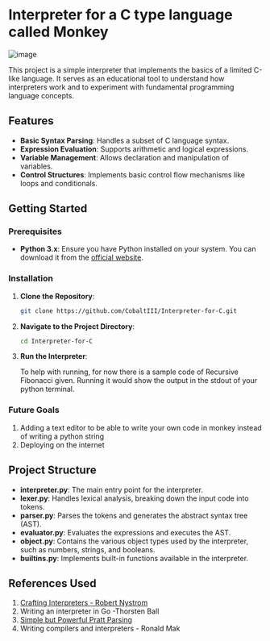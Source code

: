 # Interpreter for a C type language called Monkey

![image](https://github.com/user-attachments/assets/93a7dda7-b8a2-4029-bb27-24170469007e)

This project is a simple interpreter that implements the basics of a limited C-like language. It serves as an educational tool to understand how interpreters work and to experiment with fundamental programming language concepts.

## Features

- **Basic Syntax Parsing**: Handles a subset of C language syntax.
- **Expression Evaluation**: Supports arithmetic and logical expressions.
- **Variable Management**: Allows declaration and manipulation of variables.
- **Control Structures**: Implements basic control flow mechanisms like loops and conditionals.

## Getting Started

### Prerequisites

- **Python 3.x**: Ensure you have Python installed on your system. You can download it from the [official website](https://www.python.org/downloads/).

### Installation

1. **Clone the Repository**:

   ```bash
   git clone https://github.com/CobaltIII/Interpreter-for-C.git
   ```

2. **Navigate to the Project Directory**:

   ```bash
   cd Interpreter-for-C
   ```

3. **Run the Interpreter**:

   To help with running, for now there is a sample code of Recursive Fibonacci given. Running it would show the output in the stdout of your python terminal.


### Future Goals
1. Adding a text editor to be able to write your own code in monkey instead of writing a python string
2. Deploying on the internet  


## Project Structure

- **interpreter.py**: The main entry point for the interpreter.
- **lexer.py**: Handles lexical analysis, breaking down the input code into tokens.
- **parser.py**: Parses the tokens and generates the abstract syntax tree (AST).
- **evaluator.py**: Evaluates the expressions and executes the AST.
- **object.py**: Contains the various object types used by the interpreter, such as numbers, strings, and booleans.
- **builtins.py**: Implements built-in functions available in the interpreter.


## References Used 
1. [Crafting Interpreters - Robert Nystrom](https://craftinginterpreters.com/)
2. Writing an interpreter in Go -Thorsten Ball
3. [Simple but Powerful Pratt Parsing](https://matklad.github.io/2020/04/13/simple-but-powerful-pratt-parsing.html)
4. Writing compilers and interpreters - Ronald Mak
